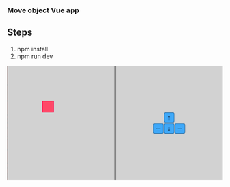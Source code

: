 ### Move object Vue app ### 

## Steps ## 
1. npm install
2. npm run dev

![alt text](img.png "Move object")

